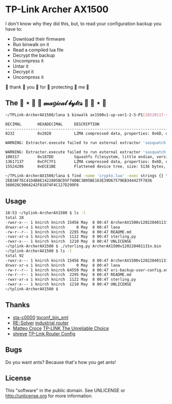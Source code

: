 TP-Link Archer AX1500
=====================

I don't know why they did this, but, to read your configuration backup you have to:

- Download their firmware
- Run binwalk on it
- Read a compiled lua file
- Decrypt the backup
- Uncompress it
- Untar it
- Decrypt it
- Uncompress it

:clap: thank :clap: you :clap: for :clap: protecting :clap: me :clap:

## The 🍫 ⋆ 🍒  🎀  𝓂𝒶𝑔𝒾𝒸𝒶𝓁 𝒷𝓎𝓉𝑒𝓈  🎀  🍒 ⋆ 🍫

```sh
~/TPLink-ArcherAX1500/lana $ binwalk ax1500v1-up-ver1-2-5-P1[20220117-rel51891]_2022-01-17_14.30.10.bin -eM -d0

DECIMAL       HEXADECIMAL     DESCRIPTION
--------------------------------------------------------------------------------
8232          0x2028          LZMA compressed data, properties: 0x6D, dictionary size: 4194304 bytes, uncompressed size: 389196 bytes

WARNING: Extractor.execute failed to run external extractor 'sasquatch -p 1 -le -d 'squashfs-root-0' '%e'': [Errno 2] No such file or directory: 'sasquatch', 'sasquatch -p 1 -le -d 'squashfs-root-0' '%e'' might not be installed correctly

WARNING: Extractor.execute failed to run external extractor 'sasquatch -p 1 -be -d 'squashfs-root-0' '%e'': [Errno 2] No such file or directory: 'sasquatch', 'sasquatch -p 1 -be -d 'squashfs-root-0' '%e'' might not be installed correctly
100317        0x187DD         Squashfs filesystem, little endian, version 4.0, compression:xz, size: 13514193 bytes, 2598 inodes, blocksize: 262144 bytes, created: 2022-01-17 06:24:41
13617137      0xCFC7F1        LZMA compressed data, properties: 0x6D, dictionary size: 4194304 bytes, uncompressed size: 4992864 bytes
15524286      0xECE1BE        Flattened device tree, size: 5136 bytes, version: 17

~/TPLink-ArcherAX1500/lana $ find -name 'crypto.lua' -exec strings {} \; | grep secret -A2 | tail -n2
2EB38F7EC41D4B8E1422805BCD5F740BC3B95BE163E39D67579EB344427F7836
360028C9064242F81074F4C127D299F6
```

Usage
-----

```sh
18:53 ~/tplink-ArcherAX1500 $ ls -l
total 28
-rwxr-x--- 1 knirch knirch 15456 May  8 00:47 ArcherAX1500v120220401131n.bin
drwxr-xr-x 1 knirch knirch     0 May  8 00:47 lana
-rw-r--r-- 1 knirch knirch  2295 May  8 00:47 README.md
-rwxr-xr-x 1 knirch knirch  1122 May  8 00:47 sterling.py
-rwxr-x--- 1 knirch knirch  1210 May  8 00:47 UNLICENSE
~/tplink-ArcherAX1500 $ ./sterling.py ArcherAX1500v120220401131n.bin
~/tplink-ArcherAX1500 $ ls -l
total 92
-rwxr-x--- 1 knirch knirch 15456 May  8 00:47 ArcherAX1500v120220401131n.bin
drwxr-xr-x 1 knirch knirch     0 May  8 00:47 lana
-rw-r--r-- 1 knirch knirch 64559 May  8 00:47 ori-backup-user-config.xml
-rw-r--r-- 1 knirch knirch  2295 May  8 00:47 README.md
-rwxr-xr-x 1 knirch knirch  1122 May  8 00:47 sterling.py
-rwxr-x--- 1 knirch knirch  1210 May  8 00:47 UNLICENSE
~/tplink-ArcherAX1500 $
```


Thanks
------

- [sta-c0000](https://github.com/sta-c0000) [tpconf_bin_xml](https://github.com/sta-c0000/tpconf_bin_xml/)
- [RE-Solver](https://github.com/RE-Solver) [industrial router](https://resolverblog.blogspot.com/2023/02/tp-link-tl-r483g-industrial-router.html)
- [Matteo Croce](https://teknoraver.net/) [TP-LINK The Unreliable Choice](https://teknoraver.net/software/hacks/tplink/)
- [shreve](https://gist.github.com/shreve) [TP-Link Router Config](https://gist.github.com/shreve/7a6413f087c15b233a69bb46edcfec17)


Bugs
----
Do you want ants? Because that's how you get ants!


License
------
This "software" in the public domain.
See UNLICENSE or http://unlicense.org for more information.
